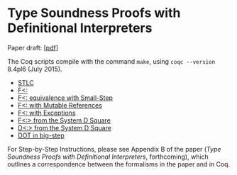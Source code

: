 Type Soundness Proofs with Definitional Interpreters
====================================================

Paper draft: [[pdf](http://cs.purdue.edu/~rompf/papers/amin-draft2016a.pdf)]

The Coq scripts compile with the command `make`, using `coqc --version` 8.4pl6 (July 2015).

- [STLC](stlc.v)
- [F<:](fsub.v)
- [F<: equivalence with Small-Step](fsub_equiv.v)
- [F<: with Mutable References](fsub_mut.v)
- [F<: with Exceptions](fsub_exn.v)
- [F<:> from the System D Square](fsubsup.v)
- [D<:> from the System D Square](dsubsup.v)
- [DOT in big-step](dot.v)

For Step-by-Step Instructions, please see Appendix B of the paper (_Type Soundness Proofs with Definitional Interpreters_, forthcoming), which outlines a correspondence between the formalisms in the paper and in Coq. 

